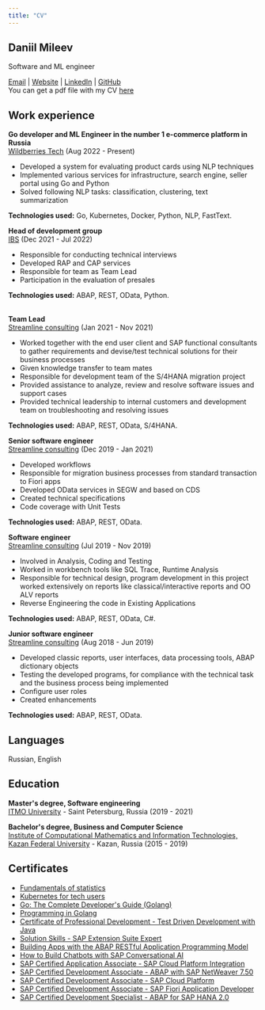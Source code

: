 ```yaml
---
title: "CV"
---
```

## Daniil Mileev

Software and ML engineer

[Email](mailto:milden6@gmail.com) | [Website](https://milden6.github.io/veelim-blog/) | [LinkedIn](https://www.linkedin.com/in/daniil-mileev) | [GitHub](https://github.com/milden6)\
You can get a pdf file with my CV [here](/veelim-blog/CV.pdf)
## Work experience

**Go developer and ML Engineer in the number 1 e-commerce platform in Russia**\
[Wildberries Tech](https://www.wildberries.ru/) (Aug 2022 - Present)

- Developed a system for evaluating product cards using NLP techniques
- Implemented various services for infrastructure, search engine, seller portal using Go and Python
- Solved following NLP tasks: classification, clustering, text summarization

**Technologies used:** Go, Kubernetes, Docker, Python, NLP, FastText.

**Head of development group**\
[IBS](https://ibs.ru/) (Dec 2021 - Jul 2022)

- Responsible for conducting technical interviews
- Developed RAP and CAP services
- Responsible for team as Team Lead
- Participation in the evaluation of presales

**Technologies used:** ABAP, REST, OData, Python.
<br><br>

**Team Lead**\
[Streamline consulting](https://streamline-c.com/) (Jan 2021 - Nov 2021)

- Worked together with the end user client and SAP functional
consultants to gather requirements and devise/test technical
solutions for their business processes
- Given knowledge transfer to team mates
- Responsible for development team of the S/4HANA migration
project
- Provided assistance to analyze, review and resolve software
issues and support cases
- Provided technical leadership to internal customers and
development team on troubleshooting and resolving issues

**Technologies used:** ABAP, REST, OData, S/4HANA.

**Senior software engineer**\
[Streamline consulting](https://streamline-c.com/) (Dec 2019 - Jan 2021)

- Developed workflows
- Responsible for migration business processes from standard
transaction to Fiori apps
- Developed OData services in SEGW and based on CDS
- Created technical specifications
- Code coverage with Unit Tests

**Technologies used:** ABAP, REST, OData.

**Software engineer**\
[Streamline consulting](https://streamline-c.com/) (Jul 2019 - Nov 2019)

- Involved in Analysis, Coding and Testing
- Worked in workbench tools like SQL Trace, Runtime Analysis
- Responsible for technical design, program development in
this project worked extensively on reports like
classical/interactive reports and OO ALV reports
- Reverse Engineering the code in Existing Applications

**Technologies used:** ABAP, REST, OData, C#.

**Junior software engineer**\
[Streamline consulting](https://streamline-c.com/) (Aug 2018 - Jun 2019)

- Developed classic reports, user interfaces, data processing
tools, ABAP dictionary objects
- Testing the developed programs, for compliance with the
technical task and the business process being implemented
- Configure user roles
- Created enhancements

**Technologies used:** ABAP, REST, OData.

## Languages

Russian, English

## Education

**Master's degree, Software engineering**\
[ITMO University](https://itmo.ru/) - Saint Petersburg, Russia (2019 - 2021)

**Bachelor's degree, Business and Computer Science**\
[Institute of Computational Mathematics and Information Technologies, Kazan Federal University](https://kpfu.ru/) - Kazan, Russia (2015 - 2019)

## Certificates
- [Fundamentals of statistics](https://stepik.org/cert/2057197)
- [Kubernetes for tech users](https://stepik.org/cert/2056586)
- [Go: The Complete Developer's Guide (Golang)](https://www.udemy.com/certificate/UC-183ec922-45c3-45d8-a731-08c00d45ff28/)
- [Programming in Golang](https://stepik.org/cert/1639266)
- [Certificate of Professional Development - Test Driven Development with Java](https://www.luxoft.com/)
- [Solution Skills - SAP Extension Suite Expert](https://www.credly.com/badges/60dc8b97-c9fa-4648-858a-66cbb938dcc2/public_url)
- [Building Apps with the ABAP RESTful Application Programming Model](https://open.sap.com/verify/xecep-nyheb-silys-begiv-himug)
- [How to Build Chatbots with SAP Conversational AI](https://open.sap.com/verify/xivak-lanov-ryhic-fosal-vylav)
- [SAP Certified Application Associate - SAP Cloud Platform Integration](https://www.youracclaim.com/go/3XEug1mo)
- [SAP Certified Development Associate - ABAP with SAP NetWeaver 7.50](https://www.youracclaim.com/go/Du4e1LYZ)
- [SAP Certified Development Associate - SAP Cloud Platform](https://www.youracclaim.com/go/gm6hIQ6q)
- [SAP Certified Development Associate - SAP Fiori Application Developer](https://www.youracclaim.com/go/qnDz58FX)
- [SAP Certified Development Specialist - ABAP for SAP HANA 2.0](https://www.youracclaim.com/go/0nVv6LoR)